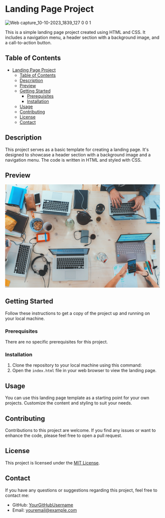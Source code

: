 # Landing Page Project

![Web capture_10-10-2023_1839_127 0 0 1](https://github.com/dharmendra1104/Landing_Page/assets/140887766/457a31ec-5d7d-49e3-b65f-fc0f77de11c2)


This is a simple landing page project created using HTML and CSS. It includes a navigation menu, a header section with a background image, and a call-to-action button.

## Table of Contents

- [Landing Page Project](#landing-page-project)
  - [Table of Contents](#table-of-contents)
  - [Description](#description)
  - [Preview](#preview)
  - [Getting Started](#getting-started)
    - [Prerequisites](#prerequisites)
    - [Installation](#installation)
  - [Usage](#usage)
  - [Contributing](#contributing)
  - [License](#license)
  - [Contact](#contact)

## Description

This project serves as a basic template for creating a landing page. It's designed to showcase a header section with a background image and a navigation menu. The code is written in HTML and styled with CSS.

## Preview

![Project Preview](marvin-meyer-SYTO3xs06fU-unsplash.jpg)

## Getting Started

Follow these instructions to get a copy of the project up and running on your local machine.

### Prerequisites

There are no specific prerequisites for this project.

### Installation

1. Clone the repository to your local machine using this command:
2. Open the `index.html` file in your web browser to view the landing page.

## Usage

You can use this landing page template as a starting point for your own projects. Customize the content and styling to suit your needs.

## Contributing

Contributions to this project are welcome. If you find any issues or want to enhance the code, please feel free to open a pull request.

## License

This project is licensed under the [MIT License](LICENSE).

## Contact

If you have any questions or suggestions regarding this project, feel free to contact me:

- GitHub: [YourGitHubUsername](https://github.com/YourGitHubUsername)
- Email: [youremail@example.com](mailto:youremail@example.com)
